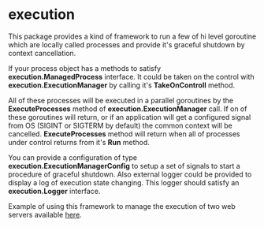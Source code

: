 # execution

This package provides a kind of framework to run a few of hi level goroutine which are locally called processes
and provide it's graceful shutdown by context cancellation.

If your process object has a methods to satisfy **execution.ManagedProcess** interface.
It could be taken on the control with **execution.ExecutionManager** by calling it's **TakeOnControll** method.

All of these processes will be executed in a parallel goroutines by the **ExecuteProcesses** method of **execution.ExecutionManager** call.
If on of these goroutines will return, or if an application will get a configured signal from OS 
(SIGINT or SIGTERM by default) the common context will be cancelled.
**ExecuteProcesses** method will return when all of processes under control returns from it's **Run** method.

You can provide a configuration of type **execution.ExecutionManagerConfig** to setup a set of signals to start a procedure of graceful shutdown.
Also external logger could be provided to display a log of execution state changing. This logger should satisfy an **execution.Logger** interface.

Example of using this framework to manage the execution of two web servers available [here](examples/few_web_servers/README.md).